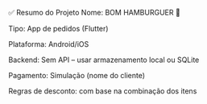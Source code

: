 ✅ Resumo do Projeto
Nome: BOM HAMBURGUER 🍔

Tipo: App de pedidos (Flutter)

Plataforma: Android/iOS

Backend: Sem API – usar armazenamento local ou SQLite

Pagamento: Simulação (nome do cliente)

Regras de desconto: com base na combinação dos itens


